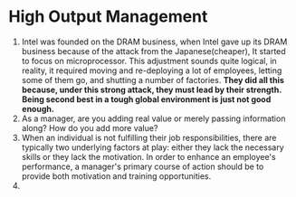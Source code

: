 # High Output Management

1. Intel was founded on the DRAM business, when Intel gave up its DRAM business because of the attack from the Japanese(cheaper), It started to focus on microprocessor. This adjustment sounds quite logical, in reality, it required moving and re-deploying a lot of employees, letting some of them go, and shutting a number of factories. **They did all this because, under this strong attack, they must lead by their strength. Being second best in a tough global environment is just not good enough.**
2. As a manager, are you adding real value or merely passing information along? How do you add more value?
3. When an individual is not fulfilling their job responsibilities, there are typically two underlying factors at play: either they lack the necessary skills or they lack the motivation. In order to enhance an employee's performance, a manager's primary course of action should be to provide both motivation and training opportunities.
4. 

